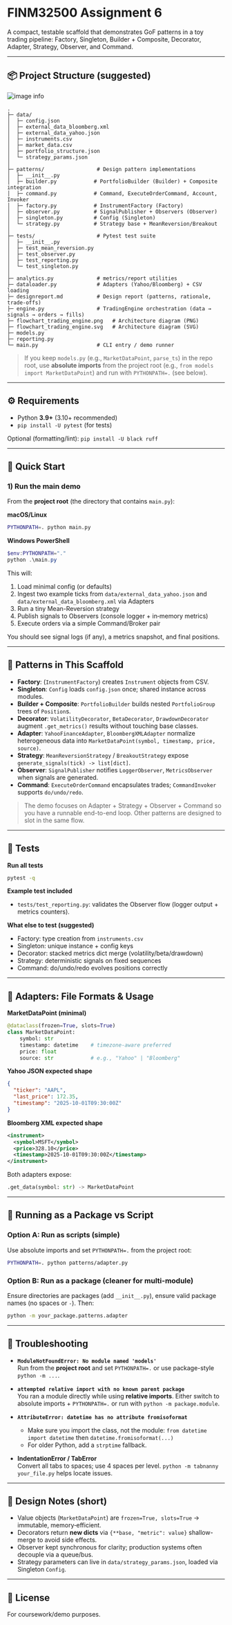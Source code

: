 
# FINM32500 Assignment 6 

A compact, testable scaffold that demonstrates GoF patterns in a toy trading pipeline:
Factory, Singleton, Builder + Composite, Decorator, Adapter, Strategy, Observer, and Command.

---

## 📦 Project Structure (suggested)
![image info](flowchart_trading_engine.png)

```
.
├─ data/
│  ├─ config.json
│  ├─ external_data_bloomberg.xml
│  ├─ external_data_yahoo.json
│  ├─ instruments.csv
│  ├─ market_data.csv
│  ├─ portfolio_structure.json
│  └─ strategy_params.json
│
├─ patterns/                 # Design pattern implementations
│  ├─ __init__.py
│  ├─ builder.py            # PortfolioBuilder (Builder) + Composite integration
│  ├─ command.py            # Command, ExecuteOrderCommand, Account, Invoker
│  ├─ factory.py            # InstrumentFactory (Factory)
│  ├─ observer.py           # SignalPublisher + Observers (Observer)
│  ├─ singleton.py          # Config (Singleton)
│  └─ strategy.py           # Strategy base + MeanReversion/Breakout
│
├─ tests/                    # Pytest test suite
│  ├─ __init__.py
│  ├─ test_mean_reversion.py
│  ├─ test_observer.py
│  ├─ test_reporting.py
│  └─ test_singleton.py
│
├─ analytics.py              # metrics/report utilities
├─ dataloader.py             # Adapters (Yahoo/Bloomberg) + CSV loading
├─ designreport.md           # Design report (patterns, rationale, trade-offs)
├─ engine.py                 # TradingEngine orchestration (data → signals → orders → fills)
├─ flowchart_trading_engine.png   # Architecture diagram (PNG)
├─ flowchart_trading_engine.svg   # Architecture diagram (SVG)
├─ models.py
├─ reporting.py
└─ main.py                   # CLI entry / demo runner

```

> If you keep `models.py` (e.g., `MarketDataPoint`, `parse_ts`) in the repo root,
> use **absolute imports** from the project root (e.g., `from models import MarketDataPoint`)
> and run with `PYTHONPATH=.` (see below).

---

## ⚙️ Requirements

- Python **3.9+** (3.10+ recommended)
- `pip install -U pytest` (for tests)

Optional (formatting/lint): `pip install -U black ruff`

---

## 🚀 Quick Start

### 1) Run the main demo

From the **project root** (the directory that contains `main.py`):

**macOS/Linux**
```bash
PYTHONPATH=. python main.py
```

**Windows PowerShell**
```powershell
$env:PYTHONPATH="."
python .\main.py
```

This will:
1. Load minimal config (or defaults)  
2. Ingest two example ticks from `data/external_data_yahoo.json` and `data/external_data_bloomberg.xml` via Adapters  
3. Run a tiny Mean-Reversion strategy  
4. Publish signals to Observers (console logger + in‑memory metrics)  
5. Execute orders via a simple Command/Broker pair

You should see signal logs (if any), a metrics snapshot, and final positions.

---

## 🧱 Patterns in This Scaffold

- **Factory**: (`InstrumentFactory`) creates `Instrument` objects from CSV.
- **Singleton**: `Config` loads `config.json` once; shared instance across modules.
- **Builder + Composite**: `PortfolioBuilder` builds nested `PortfolioGroup` trees of `Position`s.
- **Decorator**: `VolatilityDecorator`, `BetaDecorator`, `DrawdownDecorator` augment `.get_metrics()` results without touching base classes.
- **Adapter**: `YahooFinanceAdapter`, `BloombergXMLAdapter` normalize heterogeneous data into `MarketDataPoint(symbol, timestamp, price, source)`.
- **Strategy**: `MeanReversionStrategy` / `BreakoutStrategy` expose `generate_signals(tick) -> list[dict]`.
- **Observer**: `SignalPublisher` notifies `LoggerObserver`, `MetricsObserver` when signals are generated.
- **Command**: `ExecuteOrderCommand` encapsulates trades; `CommandInvoker` supports `do/undo/redo`.

> The demo focuses on Adapter + Strategy + Observer + Command so you have a runnable end-to-end loop.
> Other patterns are designed to slot in the same flow.

---

## 🧪 Tests

**Run all tests**
```bash
pytest -q
```

**Example test included**
- `tests/test_reporting.py`: validates the Observer flow (logger output + metrics counters).

**What else to test (suggested)**
- Factory: type creation from `instruments.csv`
- Singleton: unique instance + config keys
- Decorator: stacked metrics dict merge (volatility/beta/drawdown)
- Strategy: deterministic signals on fixed sequences
- Command: do/undo/redo evolves positions correctly

---

## 🧰 Adapters: File Formats & Usage

**MarketDataPoint (minimal)**  
```python
@dataclass(frozen=True, slots=True)
class MarketDataPoint:
    symbol: str
    timestamp: datetime    # timezone-aware preferred
    price: float
    source: str            # e.g., "Yahoo" | "Bloomberg"
```

**Yahoo JSON expected shape**
```json
{
  "ticker": "AAPL",
  "last_price": 172.35,
  "timestamp": "2025-10-01T09:30:00Z"
}
```

**Bloomberg XML expected shape**
```xml
<instrument>
  <symbol>MSFT</symbol>
  <price>328.10</price>
  <timestamp>2025-10-01T09:30:00Z</timestamp>
</instrument>
```

Both adapters expose:
```python
.get_data(symbol: str) -> MarketDataPoint
```

---

## 🧭 Running as a Package vs Script

### Option A: Run as scripts (simple)
Use absolute imports and set `PYTHONPATH=.` from the project root:
```bash
PYTHONPATH=. python patterns/adapter.py
```

### Option B: Run as a package (cleaner for multi-module)
Ensure directories are packages (add `__init__.py`), ensure valid package names (no spaces or `-`). Then:
```bash
python -m your_package.patterns.adapter
```

---

## 🐞 Troubleshooting

- **`ModuleNotFoundError: No module named 'models'`**  
  Run from the **project root** and set `PYTHONPATH=.` or use package-style `python -m ...`.

- **`attempted relative import with no known parent package`**  
  You ran a module directly while using **relative imports**. Either switch to absolute imports + `PYTHONPATH=.` or run with `python -m package.module`.

- **`AttributeError: datetime has no attribute fromisoformat`**
  - Make sure you import the class, not the module: `from datetime import datetime` then `datetime.fromisoformat(...)`  
  - For older Python, add a `strptime` fallback.

- **IndentationError / TabError**  
  Convert all tabs to spaces; use 4 spaces per level. `python -m tabnanny your_file.py` helps locate issues.

---

## 📝 Design Notes (short)

- Value objects (`MarketDataPoint`) are `frozen=True, slots=True` → immutable, memory‑efficient.
- Decorators return **new dicts** via `{**base, "metric": value}` shallow-merge to avoid side effects.
- Observer kept synchronous for clarity; production systems often decouple via a queue/bus.
- Strategy parameters can live in `data/strategy_params.json`, loaded via Singleton `Config`.

---

## 📄 License

For coursework/demo purposes. 
